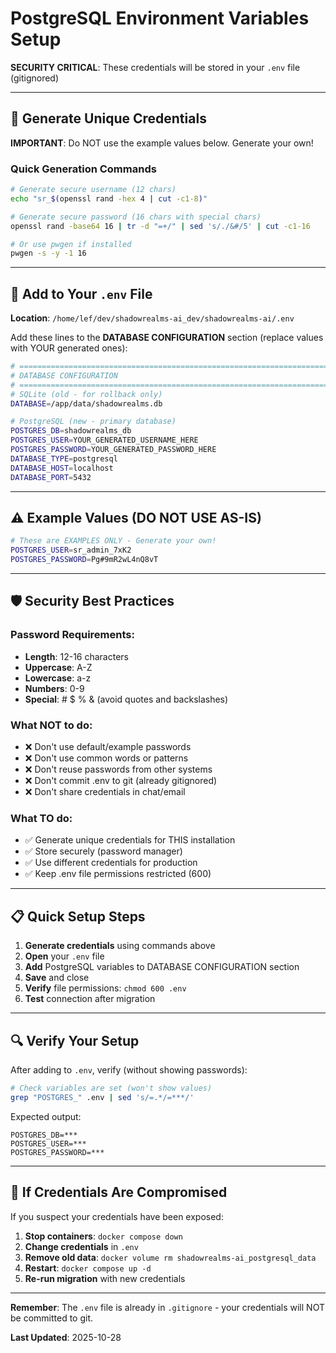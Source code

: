 # PostgreSQL Environment Variables Setup

**SECURITY CRITICAL**: These credentials will be stored in your `.env` file (gitignored)

---

## 🔐 Generate Unique Credentials

**IMPORTANT**: Do NOT use the example values below. Generate your own!

### Quick Generation Commands

```bash
# Generate secure username (12 chars)
echo "sr_$(openssl rand -hex 4 | cut -c1-8)"

# Generate secure password (16 chars with special chars)
openssl rand -base64 16 | tr -d "=+/" | sed 's/./&#/5' | cut -c1-16

# Or use pwgen if installed
pwgen -s -y -1 16
```

---

## 📝 Add to Your `.env` File

**Location**: `/home/lef/dev/shadowrealms-ai_dev/shadowrealms-ai/.env`

Add these lines to the **DATABASE CONFIGURATION** section (replace values with YOUR generated ones):

```bash
# =============================================================================
# DATABASE CONFIGURATION
# =============================================================================
# SQLite (old - for rollback only)
DATABASE=/app/data/shadowrealms.db

# PostgreSQL (new - primary database)
POSTGRES_DB=shadowrealms_db
POSTGRES_USER=YOUR_GENERATED_USERNAME_HERE
POSTGRES_PASSWORD=YOUR_GENERATED_PASSWORD_HERE
DATABASE_TYPE=postgresql
DATABASE_HOST=localhost
DATABASE_PORT=5432
```

---

## ⚠️ Example Values (DO NOT USE AS-IS)

```bash
# These are EXAMPLES ONLY - Generate your own!
POSTGRES_USER=sr_admin_7xK2
POSTGRES_PASSWORD=Pg#9mR2wL4nQ8vT
```

---

## 🛡️ Security Best Practices

### Password Requirements:
- **Length**: 12-16 characters
- **Uppercase**: A-Z
- **Lowercase**: a-z  
- **Numbers**: 0-9
- **Special**: # $ % & (avoid quotes and backslashes)

### What NOT to do:
- ❌ Don't use default/example passwords
- ❌ Don't use common words or patterns
- ❌ Don't reuse passwords from other systems
- ❌ Don't commit .env to git (already gitignored)
- ❌ Don't share credentials in chat/email

### What TO do:
- ✅ Generate unique credentials for THIS installation
- ✅ Store securely (password manager)
- ✅ Use different credentials for production
- ✅ Keep .env file permissions restricted (600)

---

## 📋 Quick Setup Steps

1. **Generate credentials** using commands above
2. **Open** your `.env` file
3. **Add** PostgreSQL variables to DATABASE CONFIGURATION section
4. **Save** and close
5. **Verify** file permissions: `chmod 600 .env`
6. **Test** connection after migration

---

## 🔍 Verify Your Setup

After adding to `.env`, verify (without showing passwords):

```bash
# Check variables are set (won't show values)
grep "POSTGRES_" .env | sed 's/=.*/=***/'
```

Expected output:
```
POSTGRES_DB=***
POSTGRES_USER=***
POSTGRES_PASSWORD=***
```

---

## 🚨 If Credentials Are Compromised

If you suspect your credentials have been exposed:

1. **Stop containers**: `docker compose down`
2. **Change credentials** in `.env`
3. **Remove old data**: `docker volume rm shadowrealms-ai_postgresql_data`
4. **Restart**: `docker compose up -d`
5. **Re-run migration** with new credentials

---

**Remember**: The `.env` file is already in `.gitignore` - your credentials will NOT be committed to git.

**Last Updated**: 2025-10-28

